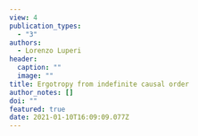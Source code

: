 ```yaml
---
view: 4
publication_types:
  - "3"
authors:
  - Lorenzo Luperi
header:
  caption: ""
  image: ""
title: Ergotropy from indefinite causal order
author_notes: []
doi: ""
featured: true
date: 2021-01-10T16:09:09.077Z
---
```

